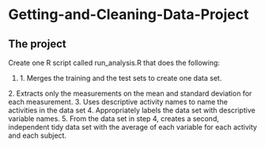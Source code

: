 # Getting-and-Cleaning-Data-Project
## The project

Create one R script called run_analysis.R that does the following: 

<ol>
 <li> 1. Merges the training and the test sets to create one data set. </li>
</ol>
2. Extracts only the measurements on the mean and standard deviation for each measurement. 
3. Uses descriptive activity names to name the activities in the data set
4. Appropriately labels the data set with descriptive variable names. 
5. From the data set in step 4, creates a second, independent tidy data set with the average of each variable for each activity and each subject.
